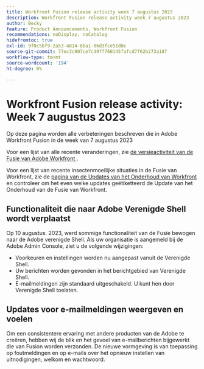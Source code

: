 ```yaml
---
title: Workfront Fusion release activity week 7 augustus 2023
description: Workfront Fusion release activity week 7 augustus 2023
author: Becky
feature: Product Announcements, Workfront Fusion
recommendations: noDisplay, noCatalog
hidefromtoc: true
exl-id: 9f0c5bf9-2a53-4814-8ba1-06d3fce51d8c
source-git-commit: 77ec3c007ce7c49ff760145fafcd7f62b273a18f
workflow-type: tm+mt
source-wordcount: '194'
ht-degree: 0%

---
```


# Workfront Fusion release activity: Week 7 augustus 2023

Op deze pagina worden alle verbeteringen beschreven die in Adobe Workfront Fusion in de week van
7 augustus 2023

Voor een lijst van alle recente veranderingen, zie [ de versieactiviteit van de Fusie van Adobe Workfront ](/help/workfront-fusion/fusion-product-releases/fusion-release-activity.md).

Voor een lijst van recente insectenmoeilijke situaties in de Fusie van Workfront, zie de [ pagina van de Updates van het Onderhoud van Workfront ](https://experienceleague.adobe.com/docs/workfront-known-issues/releases/current-updates.html?lang=nl-NL) en controleer om het even welke updates geëtiketteerd de Update van het Onderhoud van de Fusie van Workfront.

## Functionaliteit die naar Adobe Verenigde Shell wordt verplaatst

Op 10 augustus. 2023, werd sommige functionaliteit van de Fusie bewogen naar de Adobe verenigde Shell. Als uw organisatie is aangemeld bij de Adobe Admin Console, ziet u de volgende wijzigingen:

* Voorkeuren en instellingen worden nu aangepast vanuit de Verenigde Shell.
* Uw berichten worden gevonden in het berichtgebied van Verenigde Shell.
* E-mailmeldingen zijn standaard uitgeschakeld. U kunt hen door Verenigde Shell toelaten.


## Updates voor e-mailmeldingen weergeven en voelen

Om een consistentere ervaring met andere producten van de Adobe te creëren, hebben wij de blik en het gevoel van e-mailberichten bijgewerkt die van Fusion worden verzonden. De nieuwe vormgeving is van toepassing op foutmeldingen en op e-mails over het opnieuw instellen van uitnodigingen, welkom en wachtwoord.
